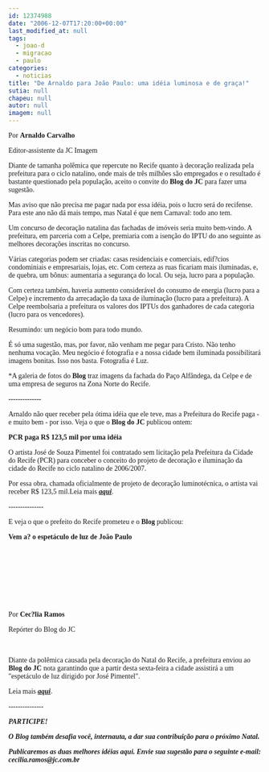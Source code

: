 ```yaml
---
id: 12374988
date: "2006-12-07T17:20:00+00:00"
last_modified_at: null
tags:
  - joao-d
  - migracao
  - paulo
categories:
  - noticias
title: "De Arnaldo para João Paulo: uma idéia luminosa e de graça!"
sutia: null
chapeu: null
autor: null
imagem: null
---
```

<p><p><font face=\"Verdana\">Por </font><font face=\"Verdana\"><strong>Arnaldo Carvalho <br /></p>
<p></strong>Editor-assistente da JC Imagem <br /></p>
<p></font></p></p>
<p><p><font face=\"Verdana\">Diante de tamanha pol&ecirc;mica que repercute no Recife quanto &agrave; decora&ccedil;&atilde;o realizada pela prefeitura para o ciclo natalino, onde mais de tr&ecirc;s milh&otilde;es s&atilde;o empregados e o resultado &eacute; bastante questionado pela popula&ccedil;&atilde;o, aceito o convite do <strong>Blog do JC</strong> para fazer uma sugest&atilde;o. </font></p></p>
<p><p><font face=\"Verdana\">Mas aviso que n&atilde;o precisa me pagar nada por essa id&eacute;ia, pois o lucro ser&aacute; do recifense. Para este ano n&atilde;o d&aacute; mais tempo, mas Natal &eacute; que nem Carnaval: todo ano tem. </font></p></p>
<p><p><font face=\"Verdana\">Um concurso de decora&ccedil;&atilde;o natalina das fachadas de im&oacute;veis seria muito bem-vindo. A prefeitura, em parceria com a Celpe, premiaria com a isen&ccedil;&atilde;o do IPTU do ano seguinte as melhores decora&ccedil;&otilde;es inscritas no concurso. </font></p></p>
<p><p><font face=\"Verdana\">V&aacute;rias categorias podem ser criadas: casas residenciais e comerciais, edif?cios condominiais e empresariais, lojas, etc. Com certeza as ruas ficariam mais iluminadas, e, de quebra, um b&ocirc;nus: aumentaria a seguran&ccedil;a do local. Ou seja, lucro para a popula&ccedil;&atilde;o. </font></p></p>
<p><p><font face=\"Verdana\">Com certeza tamb&eacute;m, haveria aumento consider&aacute;vel do consumo de energia (lucro para a Celpe) e incremento da arrecada&ccedil;&atilde;o da taxa de ilumina&ccedil;&atilde;o (lucro para a prefeitura). A Celpe reembolsaria a prefeitura os valores dos IPTUs dos ganhadores de cada categoria (lucro para os vencedores). </font></p></p>
<p><p><font face=\"Verdana\">Resumindo: um neg&oacute;cio bom para todo mundo. </font></p></p>
<p><p><font face=\"Verdana\">&Eacute; s&oacute; uma sugest&atilde;o, mas, por favor, n&atilde;o venham me pegar para Cristo. N&atilde;o tenho nenhuma voca&ccedil;&atilde;o. Meu neg&oacute;cio &eacute; fotografia e a nossa cidade bem iluminada possibilitar&aacute; imagens bonitas. Isso nos basta. Fotografia &eacute; Luz. </font></p></p>
<p><p><font face=\"Verdana\">*A galeria de fotos do <strong>Blog</strong> traz imagens da fachada do Pa&ccedil;o Alf&acirc;ndega, da Celpe e de uma empresa de seguros na Zona Norte do Recife.&nbsp;&nbsp;</font></p></p>
<p><p><strong></p>
<p><p><font face=\"Verdana\">--------------</font></p></p>
<p></strong></p></p>
<p><p><font face=\"Verdana\">Arnaldo n&atilde;o quer receber pela &oacute;tima id&eacute;ia que ele teve, mas a Prefeitura do Recife paga - e muito bem - por isso. Veja o que o<strong> Blog do JC </strong>publicou ontem: </font></p></p>
<p><p><strong></p>
<p><p><font face=\"Verdana\">PCR paga R$ 123,5 mil por uma id&eacute;ia</font></p></p>
<p></strong></p></p>
<p><p><font face=\"Verdana\">O artista Jos&eacute; de Souza Pimentel foi contratado sem licita&ccedil;&atilde;o pela Prefeitura da Cidade do Recife (PCR) para conceber o conceito do projeto de decora&ccedil;&atilde;o e ilumina&ccedil;&atilde;o da cidade do Recife no ciclo natalino de 2006/2007.</font></p></p>
<p><p><font face=\"Verdana\">Por essa obra, chamada oficialmente de projeto de decora&ccedil;&atilde;o luminot&eacute;cnica, o artista vai receber R$ 123,5 mil.</font><font face=\"Verdana\">Leia mais <a target=\"_blank\" href=\"https://jc3.uol.com.br/blogs/jc/2006/12/06/index.php\"><strong><em>aqui</em></strong></a>. </font></p></p>
<p><p><font face=\"Verdana\">---------------</font></p></p>
<p><p><font face=\"Verdana\">E veja o que o prefeito do Recife prometeu e o <strong>Blog</strong> publicou:</font></p></p>
<p><p><strong><font face=\"Verdana\">Vem a? o espet&aacute;culo de luz de Jo&atilde;o Paulo</font></strong></p></p>
<p><p>&nbsp;</p></p>
<p><p>&nbsp;</p></p>
<p><p>&nbsp;</p></p>
<p><p>&nbsp;</p></p>
<p><p><font face=\"Verdana\">Por </font><font face=\"Verdana\"><strong>Cec?lia Ramos<br /></p>
<p></strong>Rep&oacute;rter do Blog do JC </font></p></p>
<p><p>&nbsp;</p></p>
<p><p><font face=\"Verdana\">Diante da pol&ecirc;mica causada pela decora&ccedil;&atilde;o do Natal do Recife, a prefeitura enviou ao <strong>Blog do JC </strong>nota garantindo que a partir desta sexta-feira a cidade assistir&aacute; a um &quot;espet&aacute;culo de luz dirigido por Jos&eacute; Pimentel&quot;.</font></p></p>
<p><p><font face=\"Verdana\">Leia mais <a target=\"_blank\" href=\"https://jc3.uol.com.br/blogs/jc/2006/12/06/index.php\"><strong><em>aqui</em></strong></a>.</font></p></p>
<p><p><font face=\"Verdana\">---------------</font></p></p>
<p><p><strong></p>
<p><p><font face=\"Verdana\"><em>PARTICIPE!</em></font></p></p>
<p><p><font face=\"Verdana\"><em>O Blog tamb&eacute;m desafia voc&ecirc;, internauta, a dar sua contribui&ccedil;&atilde;o para o pr&oacute;ximo Natal. </em></font></p></p>
<p><p><em><font face=\"Verdana\">Publicaremos as&nbsp;duas melhores id&eacute;ias aqui. </font><font face=\"Verdana\">Envie sua sugest&atilde;o para o seguinte e-mail: cecilia.ramos@jc.com.br</font></em></p></p>
<p></strong></p> </p>
